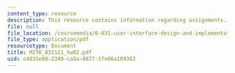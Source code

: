 ```yaml
---
content_type: resource
description: This resource contains information regarding assignments.
file: null
file_location: /coursemedia/6-831-user-interface-design-and-implementation-spring-2011/c4835e882349ca3a88771fe06a109362_MIT6_831S11_hw02.pdf
file_type: application/pdf
resourcetype: Document
title: MIT6_831S11_hw02.pdf
uid: c4835e88-2349-ca3a-8877-1fe06a109362
---
```

